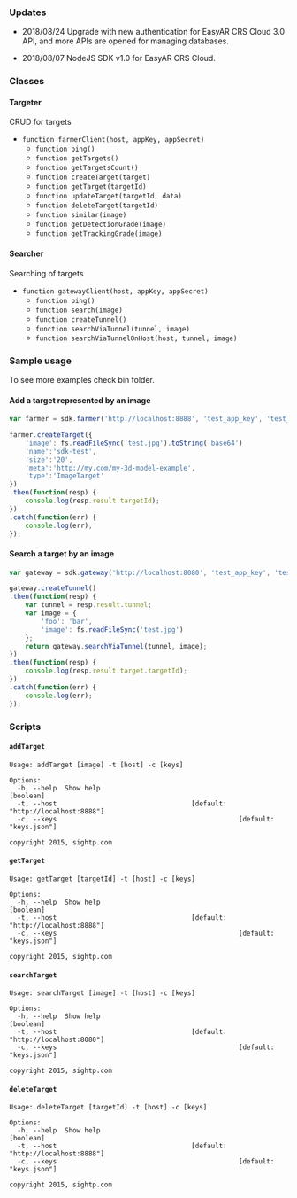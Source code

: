 ### Updates
* 2018/08/24 Upgrade with new authentication for EasyAR CRS Cloud 3.0 API, and more APIs are opened for managing databases.

* 2018/08/07 NodeJS SDK v1.0 for EasyAR CRS Cloud.

### Classes

#### Targeter
CRUD for targets

* `function farmerClient(host, appKey, appSecret)`
  * `function ping()`
  * `function getTargets()`
  * `function getTargetsCount()`
  * `function createTarget(target)`
  * `function getTarget(targetId)`
  * `function updateTarget(targetId, data)`
  * `function deleteTarget(targetId)`
  * `function similar(image)`
  * `function getDetectionGrade(image)`
  * `function getTrackingGrade(image)`

#### Searcher
Searching of targets

* `function gatewayClient(host, appKey, appSecret)`
  * `function ping()`
  * `function search(image)`
  * `function createTunnel()`
  * `function searchViaTunnel(tunnel, image)`
  * `function searchViaTunnelOnHost(host, tunnel, image)`

### Sample usage
To see more examples check bin folder.

#### Add a target represented by an image
```javascript
var farmer = sdk.farmer('http://localhost:8888', 'test_app_key', 'test_app_secret');

farmer.createTarget({
    'image': fs.readFileSync('test.jpg').toString('base64')
    'name':'sdk-test',
    'size':'20',
    'meta':'http://my.com/my-3d-model-example',
    'type':'ImageTarget'
})
.then(function(resp) {
    console.log(resp.result.targetId);
})
.catch(function(err) {
    console.log(err);
});
```

#### Search a target by an image
```javascript
var gateway = sdk.gateway('http://localhost:8080', 'test_app_key', 'test_app_secret');

gateway.createTunnel()
.then(function(resp) {
    var tunnel = resp.result.tunnel;
    var image = {
        'foo': 'bar',
        'image': fs.readFileSync('test.jpg')
    };
    return gateway.searchViaTunnel(tunnel, image);
})
.then(function(resp) {
    console.log(resp.result.target.targetId);
})
.catch(function(err) {
    console.log(err);
});
```

### Scripts

#### `addTarget`
```
Usage: addTarget [image] -t [host] -c [keys]

Options:
  -h, --help  Show help                                                [boolean]
  -t, --host                                  [default: "http://localhost:8888"]
  -c, --keys                                              [default: "keys.json"]

copyright 2015, sightp.com
```

#### `getTarget`
```
Usage: getTarget [targetId] -t [host] -c [keys]

Options:
  -h, --help  Show help                                                [boolean]
  -t, --host                                  [default: "http://localhost:8888"]
  -c, --keys                                              [default: "keys.json"]

copyright 2015, sightp.com
```

#### `searchTarget`
```
Usage: searchTarget [image] -t [host] -c [keys]

Options:
  -h, --help  Show help                                                [boolean]
  -t, --host                                  [default: "http://localhost:8080"]
  -c, --keys                                              [default: "keys.json"]

copyright 2015, sightp.com
```

#### `deleteTarget`
```
Usage: deleteTarget [targetId] -t [host] -c [keys]

Options:
  -h, --help  Show help                                                [boolean]
  -t, --host                                  [default: "http://localhost:8888"]
  -c, --keys                                              [default: "keys.json"]

copyright 2015, sightp.com
```
